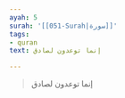 ```yaml
---
ayah: 5
surah: '[[051-Surah|سورة]]'
tags:
- quran
text: إنما توعدون لصادق

---
```

> إنما توعدون لصادق
